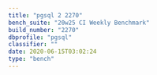 ```yaml
---
title: "pgsql 2 2270"
bench_suite: "20w25 CI Weekly Benchmark"
build_number: "2270"
dbprofile: "pgsql"
classifier: ""
date: 2020-06-15T03:02:24
type: "bench"
---
```

